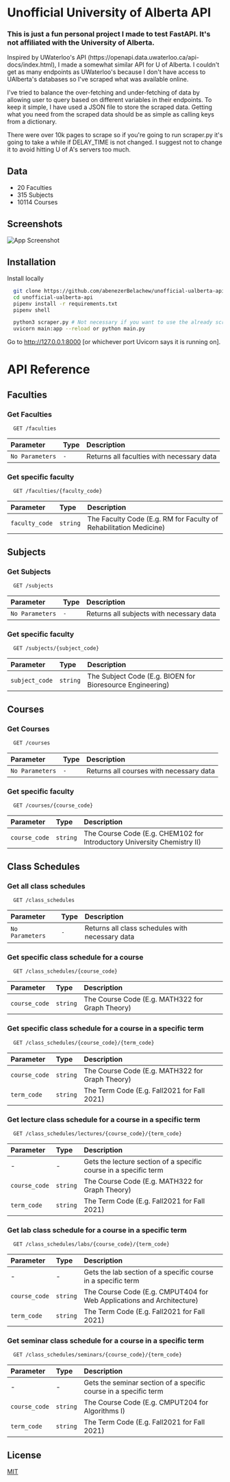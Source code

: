 # Unofficial University of Alberta API

### This is just a fun personal project I made to test FastAPI. It's not affiliated with the University of Alberta.

<p>
Inspired by UWaterloo's API (https://openapi.data.uwaterloo.ca/api-docs/index.html), I made a somewhat similar API for U of Alberta. I couldn't get as many endpoints as  UWaterloo's because I don't have access to UAlberta's databases so I've scraped what was available online. 
</p>
<p>
I've tried to balance the over-fetching and under-fetching of data by allowing user to query based on different variables in their endpoints. To keep it simple, I have used a JSON file to store the scraped data. Getting what you need from the scraped data should be as simple as calling keys from a dictionary.
</p>
<p>
There were over 10k pages to scrape so if you're going to run scraper.py it's going to take a while if DELAY_TIME is not changed. I suggest not to change it to avoid hitting U of A's servers too much.
</p>

## Data
- 20 Faculties
- 315 Subjects
- 10114 Courses

## Screenshots
![App Screenshot](https://www.abenezerbelachew.com/static/images/projects/ualbertaapi.gif)

## Installation 

Install locally

```bash 
  git clone https://github.com/abenezerBelachew/unofficial-ualberta-api.git
  cd unofficial-ualberta-api
  pipenv install -r requirements.txt
  pipenv shell

  python3 scraper.py # Not necessary if you want to use the already scraped data in the data folder.
  uvicorn main:app --reload or python main.py
```
Go to http://127.0.0.1:8000 [or whichever port Uvicorn says it is running on].


# API Reference

## Faculties
### Get Faculties

```http
  GET /faculties
```

| Parameter | Type     | Description                |
| :-------- | :------- | :------------------------- |
| `No Parameters` | `-` | Returns all faculties with necessary data |

### Get specific faculty

```http
  GET /faculties/{faculty_code}
```

| Parameter | Type     | Description                       |
| :-------- | :------- | :-------------------------------- |
| `faculty_code`      | `string` | The Faculty Code (E.g. RM for Faculty of Rehabilitation Medicine) |

<!-- ----------------------------------------------------------- -->

## Subjects
### Get Subjects

```http
  GET /subjects
```

| Parameter | Type     | Description                |
| :-------- | :------- | :------------------------- |
| `No Parameters` | `-` | Returns all subjects with necessary data |

### Get specific faculty

```http
  GET /subjects/{subject_code}
```

| Parameter | Type     | Description                       |
| :-------- | :------- | :-------------------------------- |
| `subject_code`      | `string` | The Subject Code (E.g. BIOEN for Bioresource Engineering) |


<!-- ----------------------------------------------------------- -->


## Courses
### Get Courses

```http
  GET /courses
```

| Parameter | Type     | Description                |
| :-------- | :------- | :------------------------- |
| `No Parameters` | `-` | Returns all courses with necessary data |

### Get specific faculty

```http
  GET /courses/{course_code}
```

| Parameter | Type     | Description                       |
| :-------- | :------- | :-------------------------------- |
| `course_code`      | `string` | The Course Code (E.g. CHEM102 for Introductory University Chemistry II) |




<!-- ----------------------------------------------------------- -->


## Class Schedules
### Get all class schedules

```http
  GET /class_schedules
```

| Parameter | Type     | Description                |
| :-------- | :------- | :------------------------- |
| `No Parameters` | `-` | Returns all class schedules with necessary data |

### Get specific class schedule for a course

```http
  GET /class_schedules/{course_code}
```

| Parameter | Type     | Description                       |
| :-------- | :------- | :-------------------------------- |
| `course_code`      | `string` | The Course Code (E.g. MATH322 for Graph Theory) |


### Get specific class schedule for a course in a specific term

```http
  GET /class_schedules/{course_code}/{term_code}
```

| Parameter | Type     | Description                       |
| :-------- | :------- | :-------------------------------- |
| `course_code`      | `string` | The Course Code (E.g. MATH322 for Graph Theory) |
| `term_code`      | `string` | The Term Code (E.g. Fall2021 for Fall 2021) |


### Get lecture class schedule for a course in a specific term 

```http
  GET /class_schedules/lectures/{course_code}/{term_code}
```

| Parameter | Type     | Description                       |
| :-------- | :------- | :-------------------------------- |
| - | - | Gets the lecture section of a specific course in a specific term|
| `course_code`      | `string` | The Course Code (E.g. MATH322 for Graph Theory) |
| `term_code`      | `string` | The Term Code (E.g. Fall2021 for Fall 2021) |


### Get lab class schedule for a course in a specific term 

```http
  GET /class_schedules/labs/{course_code}/{term_code}
```

| Parameter | Type     | Description                       |
| :-------- | :------- | :-------------------------------- |
| - | - | Gets the lab section of a specific course in a specific term|
| `course_code`      | `string` | The Course Code (E.g. CMPUT404 for Web Applications and Architecture) |
| `term_code`      | `string` | The Term Code (E.g. Fall2021 for Fall 2021) |


### Get seminar class schedule for a course in a specific term 

```http
  GET /class_schedules/seminars/{course_code}/{term_code}
```

| Parameter | Type     | Description                       |
| :-------- | :------- | :-------------------------------- |
| - | - | Gets the seminar section of a specific course in a specific term|
| `course_code`      | `string` | The Course Code (E.g. CMPUT204 for Algorithms I) |
| `term_code`      | `string` | The Term Code (E.g. Fall2021 for Fall 2021) |






## License
[MIT](https://choosealicense.com/licenses/mit/)

